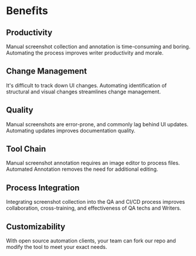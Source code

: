 # Benefits

## Productivity

Manual screenshot collection and annotation is time-consuming and boring. Automating the process improves writer productivity and morale.

## Change Management

It's difficult to track down UI changes. Automating identification of structural and visual changes streamlines change management.

## Quality

Manual screenshots are error-prone, and commonly lag behind UI updates. Automating updates improves documentation quality.

## Tool Chain

Manual screenshot annotation requires an image editor to process files. Automated Annotation removes the need for additional editing.

## Process Integration

Integrating screenshot collection into the QA and CI/CD process improves collaboration, cross-training, and effectiveness of QA techs and Writers.  

## Customizability

With open source automation clients, your team can fork our repo and modify the tool to meet your exact needs.